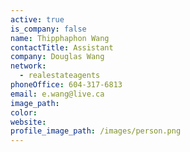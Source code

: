```yaml
---
active: true
is_company: false
name: Thipphaphon Wang
contactTitle: Assistant
company: Douglas Wang
network:
  - realestateagents
phoneOffice: 604-317-6813
email: e.wang@live.ca
image_path:
color:
website:
profile_image_path: /images/person.png
---
```



